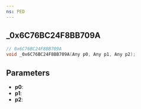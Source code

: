 ```yaml
---
ns: PED
---
```

## _0x6C76BC24F8BB709A

```c
// 0x6C76BC24F8BB709A
void _0x6C76BC24F8BB709A(Any p0, Any p1, Any p2);
```

## Parameters
* **p0**:
* **p1**:
* **p2**:
